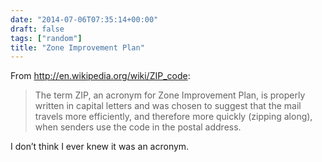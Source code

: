 ```yaml
---
date: "2014-07-06T07:35:14+00:00"
draft: false
tags: ["random"]
title: "Zone Improvement Plan"
---
```

From http://en.wikipedia.org/wiki/ZIP_code:

>The term ZIP, an acronym for Zone Improvement Plan, is properly written in capital letters and was chosen to suggest that the mail travels more efficiently, and therefore more quickly (zipping along), when senders use the code in the postal address.

I don’t think I ever knew it was an acronym.

